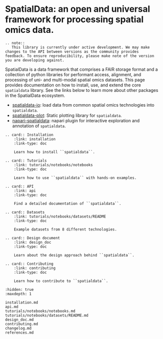 # SpatialData: an open and universal framework for processing spatial omics data.

```{eval-rst}
.. note::
   This library is currently under active development. We may make changes to the API between versions as the community provides feedback. To ensure reproducibility, please make note of the version you are developing against.
```

SpatialData is a data framework that comprises a FAIR storage format and a collection of python libraries for performant access, alignment, and processing of uni- and multi-modal spatial omics datasets. This page provides documentation on how to install, use, and extend the core `spatialdata` library. See the links below to learn more about other packages in the SpatialData ecosystem.

-   [spatialdata-io][]: load data from common spatial omics technologies into `spatialdata`.
-   [spatialdata-plot][]: Static plotting library for `spatialdata`.
-   [napari-spatialdata][]: napari plugin for interactive exploration and annotation of `spatialdata`.

```{eval-rst}
.. card:: Installation
    :link: installation
    :link-type: doc

    Learn how to install ``spatialdata``.

.. card:: Tutorials
    :link: tutorials/notebooks/notebooks
    :link-type: doc

    Learn how to use ``spatialdata`` with hands-on examples.

.. card:: API
    :link: api
    :link-type: doc

    Find a detailed documentation of ``spatialdata``.

.. card:: Datasets
    :link: tutorials/notebooks/datasets/README
    :link-type: doc

    Example datasets from 8 different technologies.

.. card:: Design document
    :link: design_doc
    :link-type: doc

    Learn about the design approach behind ``spatialdata``.

.. card:: Contributing
    :link: contributing
    :link-type: doc

    Learn how to contribute to ``spatialdata``.

```

```{toctree}
:hidden: true
:maxdepth: 1

installation.md
api.md
tutorials/notebooks/notebooks.md
tutorials/notebooks/datasets/README.md
design_doc.md
contributing.md
changelog.md
references.md
```

<!-- Links -->

[napari-spatialdata]: https://github.com/scverse/napari-spatialdata
[spatialdata-io]: https://github.com/scverse/spatialdata-io
[spatialdata-plot]: https://github.com/scverse/spatialdata-plot
